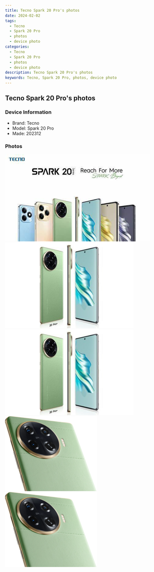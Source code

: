 ```yaml
---
title: Tecno Spark 20 Pro's photos
date: 2024-02-02
tags: 
  - Tecno
  - Spark 20 Pro
  - photos
  - device photo
categories: 
  - Tecno
  - Spark 20 Pro
  - photos
  - device photo
description: Tecno Spark 20 Pro's photos
keywords: Tecno, Spark 20 Pro, photos, device photo
---
```


## Tecno Spark 20 Pro's photos

### Device Information

- Brand: Tecno
- Model: Spark 20 Pro
- Made: 202312

### Photos

![/images/best-assets/devices/tecno/tecno-spark-20-pro/1.jpg](/images/best-assets/devices/tecno/tecno-spark-20-pro/1.jpg)
![/images/best-assets/devices/tecno/tecno-spark-20-pro/2.jpg](/images/best-assets/devices/tecno/tecno-spark-20-pro/2.jpg)
![/images/best-assets/devices/tecno/tecno-spark-20-pro/3.jpg](/images/best-assets/devices/tecno/tecno-spark-20-pro/3.jpg)
![/images/best-assets/devices/tecno/tecno-spark-20-pro/4.jpg](/images/best-assets/devices/tecno/tecno-spark-20-pro/4.jpg)
![/images/best-assets/devices/tecno/tecno-spark-20-pro/5.jpg](/images/best-assets/devices/tecno/tecno-spark-20-pro/5.jpg)
